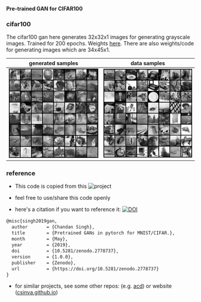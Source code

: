 **Pre-trained GAN for CIFAR100**

### cifar100

The cifar100 gan here generates 32x32x1 images for generating grayscale images. Trained for 200 epochs. Weights [here](https://github.com/csinva/pytorch_gan_pretrained/tree/master/cifar100_dcgan_grayscale/weights). There are also weights/code for generating images which are 34x45x1.

| generated samples                                            | data samples                                           |
| ------------------------------------------------------------ | ------------------------------------------------------ |
| ![fake_images-300](cifar100_dcgan_grayscale/samples/fake_samples_epoch_299.png) | ![real_images](cifar100_dcgan_grayscale/samples/real_samples.png) |

### reference

- This code is copied from this ![project](https://github.com/csinva/pytorch-gan-pretrained/tree/master/cifar100_dcgan_grayscale) 

- feel free to use/share this code openly

- here's a citation if you want to reference it: [![DOI](https://zenodo.org/badge/DOI/10.5281/zenodo.2778737.svg)](https://doi.org/10.5281/zenodo.2778737)

```
@misc{singh2019gan,
  author       = {Chandan Singh},
  title        = {Pretrained GANs in pytorch for MNIST/CIFAR.},
  month        = {May},
  year         = {2019},
  doi          = {10.5281/zenodo.2778737},
  version      = {1.0.0},
  publisher    = {Zenodo},
  url          = {https://doi.org/10.5281/zenodo.2778737}
}
```

- for similar projects, see some other repos: (e.g. [acd](https://github.com/csinva/acd)) or website ([csinva.github.io](https://csinva.github.io/))
